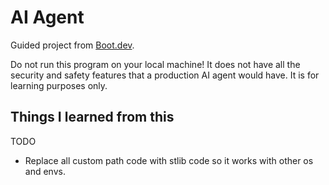 # AI Agent

Guided project from [Boot.dev](https://www.boot.dev/courses/build-ai-agent-python).

Do not run this program on your local machine! It does not have all the security and safety features that a production AI agent would have. It is for learning purposes only.

Things I learned from this 
- 

TODO
- Replace all custom path code with stlib code so it works with other os and envs.
